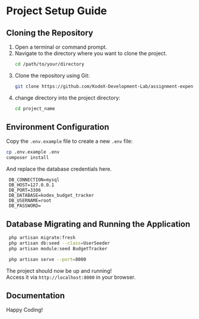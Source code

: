 # Project Setup Guide

## Cloning the Repository

1. Open a terminal or command prompt.
2. Navigate to the directory where you want to clone the project.
   ```sh
   cd /path/to/your/directory
   ```
3. Clone the repository using Git:
   ```sh
   git clone https://github.com/KodeX-Development-Lab/assignment-expense-tracker.git
   ```
4. change directory into the project directory:
   ```sh
   cd project_name
   ```


## Environment Configuration

Copy the `.env.example` file to create a new `.env` file:
   ```sh
   cp .env.example .env
   composer install
   ```

   And replace the database credentials here.
   ```
    DB_CONNECTION=mysql
    DB_HOST=127.0.0.1
    DB_PORT=3306
    DB_DATABASE=kodex_budget_tracker
    DB_USERNAME=root
    DB_PASSWORD=
   ```


## Database Migrating and Running the Application

   ```sh
    php artisan migrate:fresh
    php artisan db:seed --class=UserSeeder
    php artisan module:seed BudgetTracker

    php artisan serve --port=8000
   ```

The project should now be up and running! <br/>
Access it via `http://localhost:8000` in your browser.

## Documentation




Happy Coding!
